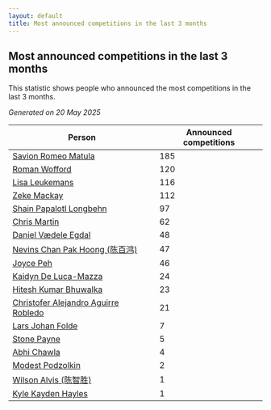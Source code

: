 ```yaml
---
layout: default
title: Most announced competitions in the last 3 months
---
```

## Most announced competitions in the last 3 months
This statistic shows people who announced the most competitions in the last 3 months.

*Generated on 20 May 2025*

| Person | Announced competitions |
| --- | --- |
| [Savion Romeo Matula](https://www.worldcubeassociation.org/persons/2019MATU03) | 185 |
| [Roman Wofford](https://www.worldcubeassociation.org/persons/2017WOFF01) | 120 |
| [Lisa Leukemans](https://www.worldcubeassociation.org/persons/2021LEUK01) | 116 |
| [Zeke Mackay](https://www.worldcubeassociation.org/persons/2015MACK06) | 112 |
| [Shain Papalotl Longbehn](https://www.worldcubeassociation.org/persons/2020LONG05) | 97 |
| [Chris Martin](https://www.worldcubeassociation.org/persons/2013MART03) | 62 |
| [Daniel Vædele Egdal](https://www.worldcubeassociation.org/persons/2013EGDA01) | 48 |
| [Nevins Chan Pak Hoong (陈百鸿)](https://www.worldcubeassociation.org/persons/2010CHAN20) | 47 |
| [Joyce Peh](https://www.worldcubeassociation.org/persons/2017PEHJ01) | 46 |
| [Kaidyn De Luca-Mazza](https://www.worldcubeassociation.org/persons/2019LUCA01) | 24 |
| [Hitesh Kumar Bhuwalka](https://www.worldcubeassociation.org/persons/2022BHUW01) | 23 |
| [Christofer Alejandro Aguirre Robledo](https://www.worldcubeassociation.org/persons/2016ROBL05) | 21 |
| [Lars Johan Folde](https://www.worldcubeassociation.org/persons/2018FOLD01) | 7 |
| [Stone Payne](https://www.worldcubeassociation.org/persons/2018SIMP06) | 5 |
| [Abhi Chawla](https://www.worldcubeassociation.org/persons/2019CHAW01) | 4 |
| [Modest Podzolkin](https://www.worldcubeassociation.org/persons/2017PODZ01) | 2 |
| [Wilson Alvis (陈智胜)](https://www.worldcubeassociation.org/persons/2011ALVI01) | 1 |
| [Kyle Kayden Hayles](https://www.worldcubeassociation.org/persons/2022HAYL02) | 1 |
